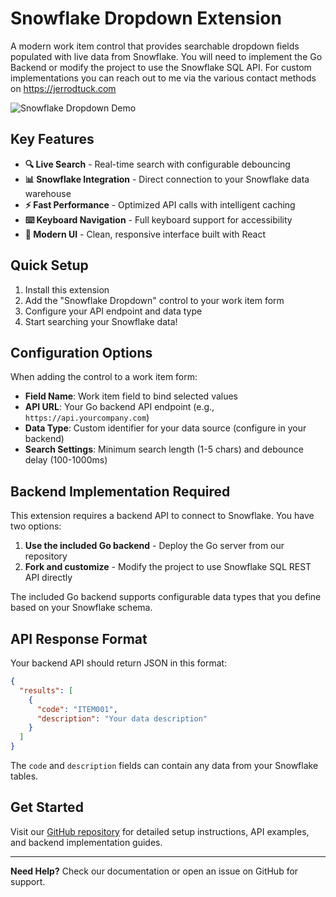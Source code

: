 # Snowflake Dropdown Extension

A modern work item control that provides searchable dropdown fields populated with live data from Snowflake. You will need to implement the Go Backend or modify the project to use the Snowflake SQL API. For custom implementations you can reach out to me via the various contact methods on https://jerrodtuck.com

![Snowflake Dropdown Demo](https://raw.githubusercontent.com/jerrodtuck/azure-devops-snowflake-ext/master/docs/demo.gif)

## Key Features

- **🔍 Live Search** - Real-time search with configurable debouncing
- **📊 Snowflake Integration** - Direct connection to your Snowflake data warehouse  
- **⚡ Fast Performance** - Optimized API calls with intelligent caching
- **⌨️ Keyboard Navigation** - Full keyboard support for accessibility
- **🎨 Modern UI** - Clean, responsive interface built with React

## Quick Setup

1. Install this extension
2. Add the "Snowflake Dropdown" control to your work item form
3. Configure your API endpoint and data type
4. Start searching your Snowflake data!

## Configuration Options

When adding the control to a work item form:

- **Field Name**: Work item field to bind selected values
- **API URL**: Your Go backend API endpoint (e.g., `https://api.yourcompany.com`)
- **Data Type**: Custom identifier for your data source (configure in your backend)
- **Search Settings**: Minimum search length (1-5 chars) and debounce delay (100-1000ms)

## Backend Implementation Required

This extension requires a backend API to connect to Snowflake. You have two options:

1. **Use the included Go backend** - Deploy the Go server from our repository
2. **Fork and customize** - Modify the project to use Snowflake SQL REST API directly

The included Go backend supports configurable data types that you define based on your Snowflake schema.

## API Response Format

Your backend API should return JSON in this format:

```json
{
  "results": [
    {
      "code": "ITEM001", 
      "description": "Your data description"
    }
  ]
}
```

The `code` and `description` fields can contain any data from your Snowflake tables.

## Get Started

Visit our [GitHub repository](https://github.com/jerrodtuck/azure-devops-snowflake-ext) for detailed setup instructions, API examples, and backend implementation guides.

---

**Need Help?** Check our documentation or open an issue on GitHub for support.